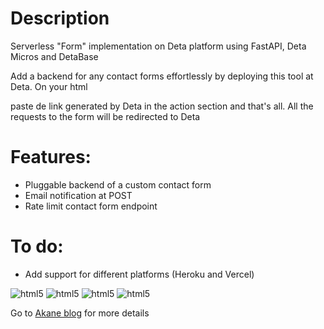 # Description
Serverless "Form" implementation on Deta platform using FastAPI, Deta Micros and DetaBase

Add a backend for any contact forms effortlessly by deploying this tool at Deta. On your html <form> paste de link generated by Deta in the action section and that's all. All the requests to the form will be redirected to Deta

# Features:

* Pluggable backend of a custom contact form
* Email notification at POST
* Rate limit contact form endpoint 

# To do:

* Add support for different platforms (Heroku and Vercel)
 

<img src="https://cdn.jsdelivr.net/gh/cgmark101/CDN-stuff@main/dist/img/form-back.png" alt="html5" style="max-width:100%">

<img src="https://cdn.jsdelivr.net/gh/cgmark101/CDN-stuff@main/dist/img/form-front.png" alt="html5" style="max-width:100%;">

<img src="https://cdn.jsdelivr.net/gh/cgmark101/CDN-stuff/dist/img/frame-form.png" alt="html5"  style="max-width:100%;">

<img src="https://cdn.jsdelivr.net/gh/cgmark101/CDN-stuff@main/dist/img/deta-akane-contact.png" alt="html5" style="max-width:100%;">

Go to [Akane blog](https://akane.ga/articles/email-post/) for more details
